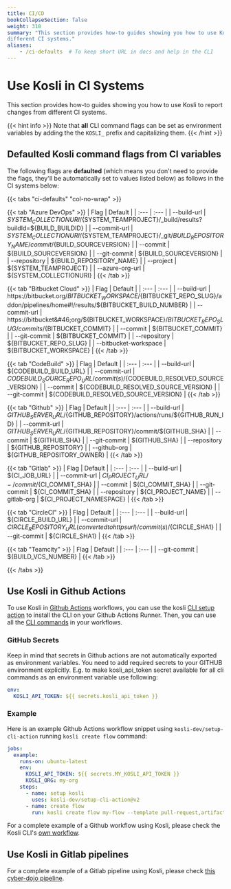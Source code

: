 ```yaml
---
title: CI/CD
bookCollapseSection: false
weight: 310
summary: "This section provides how-to guides showing you how to use Kosli to report changes from
different CI systems."
aliases:
    - /ci-defaults  # To keep short URL in docs and help in the CLI
---
```

# Use Kosli in CI Systems

This section provides how-to guides showing you how to use Kosli to report changes from
different CI systems.

{{< hint info >}}
Note that **all** CLI command flags can be set as environment variables by adding the the `KOSLI_` prefix and capitalizing them. 
{{< /hint >}}

## Defaulted Kosli command flags from CI variables

The following flags are **defaulted** (which means you don't need to provide the flags, they'll be automatically set to values listed below) as follows in the CI systems below:

{{< tabs "ci-defaults" "col-no-wrap" >}}

{{< tab "Azure DevOps" >}}
| Flag | Default |
| :--- | :--- |
| --build-url | ${SYSTEM_COLLECTIONURI}/${SYSTEM_TEAMPROJECT}/_build/results?buildId=${BUILD_BUILDID} |
| --commit-url | ${SYSTEM_COLLECTIONURI}/${SYSTEM_TEAMPROJECT}/_git/${BUILD_REPOSITORY_NAME}/commit/${BUILD_SOURCEVERSION} |
| --commit | ${BUILD_SOURCEVERSION} |
| --git-commit | ${BUILD_SOURCEVERSION} |
| --repository | ${BUILD_REPOSITORY_NAME} |
| --project | ${SYSTEM_TEAMPROJECT} |
| --azure-org-url | ${SYSTEM_COLLECTIONURI} |
{{< /tab >}}

{{< tab "Bitbucket Cloud" >}}
| Flag | Default |
| :--- | :--- |
| --build-url | https://bitbucket&#46;org/${BITBUCKET_WORKSPACE}/${BITBUCKET_REPO_SLUG}/addon/pipelines/home#!/results/${BITBUCKET_BUILD_NUMBER} |
| --commit-url | https://bitbucket&#46;org/${BITBUCKET_WORKSPACE}/${BITBUCKET_REPO_SLUG}/commits/${BITBUCKET_COMMIT} |
| --commit | ${BITBUCKET_COMMIT} |
| --git-commit | ${BITBUCKET_COMMIT} |
| --repository | ${BITBUCKET_REPO_SLUG} |
| --bitbucket-workspace |  ${BITBUCKET_WORKSPACE} |
{{< /tab >}}

{{< tab "CodeBuild" >}}
| Flag | Default |
| :--- | :--- |
| --build-url | ${CODEBUILD_BUILD_URL} |
| --commit-url | ${CODEBUILD_SOURCE_REPO_URL}/commit(s)/${CODEBUILD_RESOLVED_SOURCE_VERSION} |
| --commit | ${CODEBUILD_RESOLVED_SOURCE_VERSION} |
| --git-commit | ${CODEBUILD_RESOLVED_SOURCE_VERSION} |
{{< /tab >}}

{{< tab "Github" >}}
| Flag | Default |
| :--- | :--- |
| --build-url | ${GITHUB_SERVER_URL}/${GITHUB_REPOSITORY}/actions/runs/${GITHUB_RUN_ID} |
| --commit-url | ${GITHUB_SERVER_URL}/${GITHUB_REPOSITORY}/commit/${GITHUB_SHA} |
| --commit | ${GITHUB_SHA} |
| --git-commit | ${GITHUB_SHA} |
| --repository | ${GITHUB_REPOSITORY} |
| --github-org | ${GITHUB_REPOSITORY_OWNER} |
{{< /tab >}}

{{< tab "Gitlab" >}}
| Flag | Default |
| :--- | :--- |
| --build-url | ${CI_JOB_URL} |
| --commit-url | ${CI_PROJECT_URL}/-/commit/${CI_COMMIT_SHA} |
| --commit | ${CI_COMMIT_SHA} |
| --git-commit | ${CI_COMMIT_SHA} |
| --repository | ${CI_PROJECT_NAME} |
| --gitlab-org | ${CI_PROJECT_NAMESPACE} |
{{< /tab >}}

{{< tab "CircleCI" >}}
| Flag | Default |
| :--- | :--- |
| --build-url | ${CIRCLE_BUILD_URL} |
| --commit-url | ${CIRCLE_REPOSITORY_URL}(converted to https url)/commit(s)/${CIRCLE_SHA1} |
| --git-commit | ${CIRCLE_SHA1} |
{{< /tab >}}

{{< tab "Teamcity" >}}
| Flag | Default |
| :--- | :--- |
| --git-commit | ${BUILD_VCS_NUMBER} |
{{< /tab >}}

{{< /tabs >}}


## Use Kosli in Github Actions

To use Kosli in [Github Actions](https://docs.github.com/en/actions) workflows, you can use the kosli [CLI setup action](https://github.com/marketplace/actions/setup-kosli-cli) to install the CLI on your Github Actions Runner.
Then, you can use all the [CLI commands](/client_reference) in your workflows.

### GitHub Secrets 

Keep in mind that secrets in Github actions are not automatically exported as environment variables. You need to add required secrets to your GITHUB environment explicitly. E.g. to make kosli_api_token secret available for all cli commands as an environment variable use following:

```yaml
env:
  KOSLI_API_TOKEN: ${{ secrets.kosli_api_token }}
```

### Example

Here is an example Github Actions workflow snippet using `kosli-dev/setup-cli-action` running `kosli create flow` command:

```yaml
jobs:
  example:
    runs-on: ubuntu-latest
    env:
      KOSLI_API_TOKEN: ${{ secrets.MY_KOSLI_API_TOKEN }}
      KOSLI_ORG: my-org
    steps:
      - name: setup kosli
        uses: kosli-dev/setup-cli-action@v2
      - name: create flow
        run: kosli create flow my-flow --template pull-request,artifact,test
```

For a complete example of a Github workflow using Kosli, please check the Kosli CLI's [own workflow](https://github.com/kosli-dev/cli/blob/main/.github/workflows/docker.yml). 


## Use Kosli in Gitlab pipelines

For a complete example of a Gitlab pipeline using Kosli, please check [this cyber-dojo pipeline](https://gitlab.com/cyber-dojo/creator/-/blob/main/.gitlab/workflows/main.yml). 
